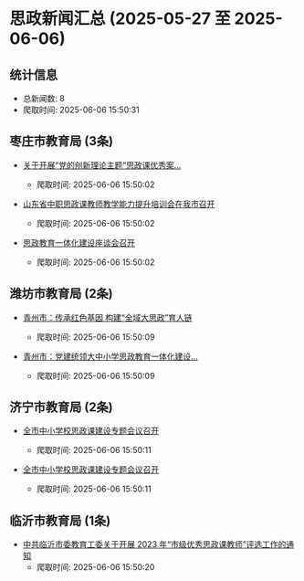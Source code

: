 # 思政新闻汇总 (2025-05-27 至 2025-06-06)

## 统计信息

- 总新闻数: 8
- 爬取时间: 2025-06-06 15:50:31

## 枣庄市教育局 (3条)

- [关于开展“党的创新理论主题”思政课优秀案...](http://edu.zaozhuang.gov.cn/xxgk/wjtz/202505/P020250530568526268467.pdf)
  - 爬取时间: 2025-06-06 15:50:02

- [山东省中职思政课教师教学能力提升培训会在我市召开](http://edu.zaozhuang.gov.cn/jyfw/zcjy/202407/t20240715_1915056.html)
  - 爬取时间: 2025-06-06 15:50:02

- [思政教育一体化建设座谈会召开](http://edu.zaozhuang.gov.cn/jyzt/szjy/202405/t20240513_1884580.html)
  - 爬取时间: 2025-06-06 15:50:02

## 潍坊市教育局 (2条)

- [青州市：传承红色基因 构建“全域大思政”育人链](http://jyj.weifang.gov.cn/XWZX/JYXX/202505/t20250521_6509483.htm)
  - 爬取时间: 2025-06-06 15:50:09

- [青州市：党建统领大中小学思政教育一体化建设...](http://jyj.weifang.gov.cn/XWZX/JYXX/202504/t20250421_6498507.htm)
  - 爬取时间: 2025-06-06 15:50:09

## 济宁市教育局 (2条)

- [全市中小学校思政课建设专题会议召开](http://jnjy.jining.gov.cn/art/2025/5/14/art_14565_2710085.html)
  - 爬取时间: 2025-06-06 15:50:11

- [全市中小学校思政课建设专题会议召开](http://jnjy.jining.gov.cn/art/2025/5/14/art_14565_2710085.html)
  - 爬取时间: 2025-06-06 15:50:11

## 临沂市教育局 (1条)

- [中共临沂市委教育工委关于开展 2023 年“市级优秀思政课教师”评选工作的通知](http://jyj.linyi.gov.cn/info/1855/57204.htm)
  - 爬取时间: 2025-06-06 15:50:20

